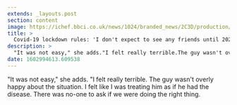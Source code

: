 ```yaml
--- 
extends: _layouts.post 
section: content 
image: https://ichef.bbci.co.uk/news/1024/branded_news/2C3D/production/_114952311_joshwhipps.jpg 
title: > 
  Covid-19 lockdown rules: 'I don't expect to see any friends until 2021' 
description: > 
  "It was not easy," she adds."I felt really terrible.The guy wasn't overly happy about the situation.I felt like I was treating him as if he had the disease.There was no-one to ask if we were doing the right thing. 
date: 1602994613.609538 
--- 
```

"It was not easy," she adds. "I felt really terrible. The guy wasn't overly happy about the situation. I felt like I was treating him as if he had the disease. There was no-one to ask if we were doing the right thing.